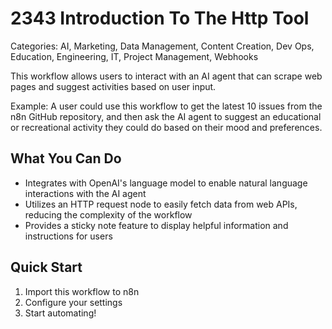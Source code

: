 # 2343 Introduction To The Http Tool

Categories: AI, Marketing, Data Management, Content Creation, Dev Ops, Education, Engineering, IT, Project Management, Webhooks

This workflow allows users to interact with an AI agent that can scrape web pages and suggest activities based on user input.

Example: A user could use this workflow to get the latest 10 issues from the n8n GitHub repository, and then ask the AI agent to suggest an educational or recreational activity they could do based on their mood and preferences.

## What You Can Do
- Integrates with OpenAI's language model to enable natural language interactions with the AI agent
- Utilizes an HTTP request node to easily fetch data from web APIs, reducing the complexity of the workflow
- Provides a sticky note feature to display helpful information and instructions for users

## Quick Start
1. Import this workflow to n8n
2. Configure your settings
3. Start automating!


